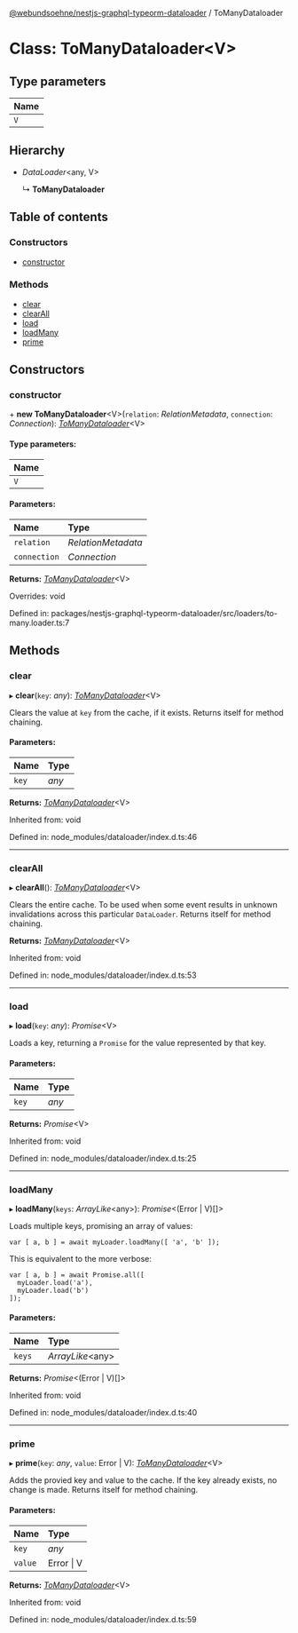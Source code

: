 [@webundsoehne/nestjs-graphql-typeorm-dataloader](../README.md) / ToManyDataloader

# Class: ToManyDataloader<V\>

## Type parameters

| Name |
| :--- |
| `V`  |

## Hierarchy

- _DataLoader_<any, V\>

  ↳ **ToManyDataloader**

## Table of contents

### Constructors

- [constructor](tomanydataloader.md#constructor)

### Methods

- [clear](tomanydataloader.md#clear)
- [clearAll](tomanydataloader.md#clearall)
- [load](tomanydataloader.md#load)
- [loadMany](tomanydataloader.md#loadmany)
- [prime](tomanydataloader.md#prime)

## Constructors

### constructor

\+ **new ToManyDataloader**<V\>(`relation`: _RelationMetadata_, `connection`: _Connection_): [_ToManyDataloader_](tomanydataloader.md)<V\>

#### Type parameters:

| Name |
| :--- |
| `V`  |

#### Parameters:

| Name         | Type               |
| :----------- | :----------------- |
| `relation`   | _RelationMetadata_ |
| `connection` | _Connection_       |

**Returns:** [_ToManyDataloader_](tomanydataloader.md)<V\>

Overrides: void

Defined in: packages/nestjs-graphql-typeorm-dataloader/src/loaders/to-many.loader.ts:7

## Methods

### clear

▸ **clear**(`key`: _any_): [_ToManyDataloader_](tomanydataloader.md)<V\>

Clears the value at `key` from the cache, if it exists. Returns itself for method chaining.

#### Parameters:

| Name  | Type  |
| :---- | :---- |
| `key` | _any_ |

**Returns:** [_ToManyDataloader_](tomanydataloader.md)<V\>

Inherited from: void

Defined in: node_modules/dataloader/index.d.ts:46

---

### clearAll

▸ **clearAll**(): [_ToManyDataloader_](tomanydataloader.md)<V\>

Clears the entire cache. To be used when some event results in unknown invalidations across this particular `DataLoader`. Returns itself for method chaining.

**Returns:** [_ToManyDataloader_](tomanydataloader.md)<V\>

Inherited from: void

Defined in: node_modules/dataloader/index.d.ts:53

---

### load

▸ **load**(`key`: _any_): _Promise_<V\>

Loads a key, returning a `Promise` for the value represented by that key.

#### Parameters:

| Name  | Type  |
| :---- | :---- |
| `key` | _any_ |

**Returns:** _Promise_<V\>

Inherited from: void

Defined in: node_modules/dataloader/index.d.ts:25

---

### loadMany

▸ **loadMany**(`keys`: _ArrayLike_<any\>): _Promise_<(Error \| V)[]\>

Loads multiple keys, promising an array of values:

    var [ a, b ] = await myLoader.loadMany([ 'a', 'b' ]);

This is equivalent to the more verbose:

    var [ a, b ] = await Promise.all([
      myLoader.load('a'),
      myLoader.load('b')
    ]);

#### Parameters:

| Name   | Type              |
| :----- | :---------------- |
| `keys` | _ArrayLike_<any\> |

**Returns:** _Promise_<(Error \| V)[]\>

Inherited from: void

Defined in: node_modules/dataloader/index.d.ts:40

---

### prime

▸ **prime**(`key`: _any_, `value`: Error \| V): [_ToManyDataloader_](tomanydataloader.md)<V\>

Adds the provied key and value to the cache. If the key already exists, no change is made. Returns itself for method chaining.

#### Parameters:

| Name    | Type       |
| :------ | :--------- |
| `key`   | _any_      |
| `value` | Error \| V |

**Returns:** [_ToManyDataloader_](tomanydataloader.md)<V\>

Inherited from: void

Defined in: node_modules/dataloader/index.d.ts:59
